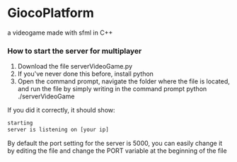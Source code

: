 # GiocoPlatform
a videogame made with sfml in C++

<h3>How to start the server for multiplayer</h3>

<ol>
  <li>Download the file serverVideoGame.py</li>
  <li>If you've never done this before, install python</li>
  <li>Open the command prompt, navigate the folder where the file is located, and run the file by simply writing in the command prompt python ./serverVideoGame</li>
 </ol>

If you did it correctly, it should show:
```cmd
starting
server is listening on [your ip]
```
By default the port setting for the server is 5000, you can easily change it by editing the file and change the PORT variable at the beginning of the file
